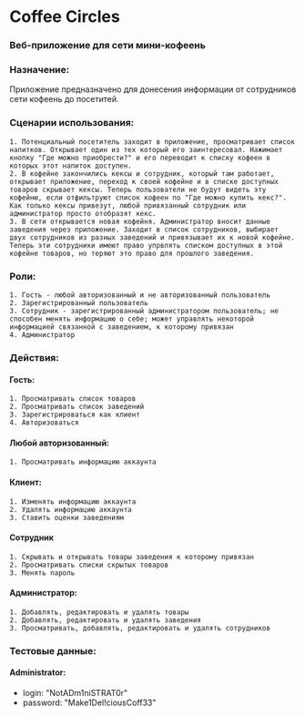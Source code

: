 # Coffee Circles
### Веб-приложение для сети мини-кофеень

### Назначение:
Приложение предназначено для донесения информации от сотрудников сети кофеень до посетитей.

### Сценарии использования:
	1. Потенциальный посетитель заходит в приложение, просматривает список напитков. Открывает один из тех который его заинтересовал. Нажимает кнопку "Где можно приобрести?" и его переводит к списку кофеен в которых этот напиток доступен.
	2. В кофейне закончились кексы и сотрудник, который там работает, открывает приложение, переход к своей кофейне и в списке доступных товаров скрывает кексы. Теперь пользователи не будут видеть эту кофейню, если отфильтруют список кофеен по "Где можно купить кекс?". Как только кексы привезут, любой привязанный сотрудник или администратор просто отобразят кекс.
	3. В сети открывается новая кофейня. Администратор вносит данные заведения через приложение. Заходит в список сотрудников, выбирает двух сотрудников из разных заведений и привязывает их к новой кофейне. Теперь эти сотрудники имеют право упрвлять списком доступных в этой кофейне товаров, но теряют это право для прошлого заведения.

### Роли:
	1. Гость - любой авторизованный и не авторизованный пользователь
	2. Зарегистрированный пользователь
	3. Сотрудник - зарегистрированный администратором пользователь; не способен менять информацию о себе; может управлять некоторой информацией связанной с заведением, к которому привязан
	4. Администратор

### Действия:
#### Гость:
	1. Просматривать список товаров
	2. Просматривать список заведений
	3. Зарегистрироваться как клиент
	4. Авторизоваться
#### Любой авторизованный:
	1. Просматривать информацию аккаунта
#### Клиент:
	1. Изменять информацию аккаунта
	2. Удалять информацию аккаунта
	3. Ставить оценки заведениям
#### Сотрудник
	1. Скрывать и открывать товары заведения к которому привязан
	2. Просматривать списки скрытых товаров
	3. Менять пароль
#### Администратор:
	1. Добавлять, редактировать и удалять товары
	2. Добавлять, редактировать и удалять заведения
	3. Просматривать, добавлять, редактировать и удалять сотрудников

### Тестовые данные:
#### Administrator:
- login: "NotADm1niSTRAT0r"
- password: "Make1Del!ciousCoff33"